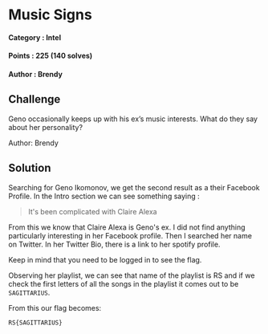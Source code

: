 # Music Signs

#### Category : Intel
#### Points :  225 (140 solves)
#### Author : Brendy

## Challenge

Geno occasionally keeps up with his ex’s music interests. What do they say about her personality?

Author: Brendy

## Solution

Searching for Geno Ikomonov, we get the second result as a their Facebook Profile. In the Intro section we can see something saying :

> It's been complicated with Claire Alexa

From this we know that Claire Alexa is Geno's ex. I did not find anything particularly interesting in her Facebook profile. Then I searched her name on Twitter. In her Twitter Bio, there is a link to her spotify profile.

Keep in mind that you need to be logged in to see the flag.

Observing her playlist, we can see that name of the playlist is RS and if we check the first letters of all the songs in the playlist it comes out to be `SAGITTARIUS`.

From this our flag becomes:

`RS{SAGITTARIUS}`
